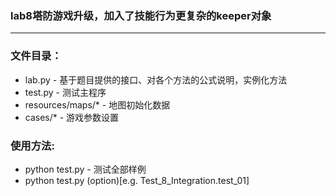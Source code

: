 ### lab8塔防游戏升级，加入了技能行为更复杂的keeper对象
---

### 文件目录：
  * lab.py - 基于题目提供的接口、对各个方法的公式说明，实例化方法
  * test.py - 测试主程序
  * resources/maps/* - 地图初始化数据
  * cases/* - 游戏参数设置

### 使用方法:
  * python test.py - 测试全部样例
  * python test.py (option)[e.g. Test_8_Integration.test_01]
  